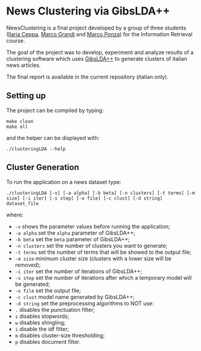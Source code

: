 News Clustering via GibsLDA++
========================

NewsClustering is a final project developed by a group of three students ([Ilaria Ceppa](https://github.com/ilariaceppa), [Marco Grandi](https://github.com/Gas3) and [Marco Ponza](https://github.com/mponza)) for the Information Retrieval course.

The goal of the project was to develop, experiment and analyze results of a clustering software which uses [GibsLDA++](http://gibbslda.sourceforge.net/) to generate clusters of italian news articles.

The final report is available in the current repository (italian only).


Setting up
------------
The project can be compiled by typing:

	make clean
	make all

and the helper can be displayed with:

	./clusteringLDA --help


Cluster Generation
---------------

To run the application on a news dataset type:

	./clusteringLDA [-v] [-a alpha] [-b beta] [-n clusters] [-t terms] [-m size] [-i iter] [-s step] [-o file] [-c clust] [-d string] dataset_file

where:

- `-v` shows the parameter values before running the application;
- `-a alpha` set the `alpha` parameter of GibsLDA++;
- `-b beta` set the `beta` parameter of GibsLDA++;
- `-n clusters` set the number of clusters you want to generate;
- `-t terms` set the number of terms that will be showed  to the output file;
- `-m size` minimum cluster size (clusters with a lower size will be removed);
- `-i iter` set the number of iterations of GibsLDA++;
- `-s step` set the number of iterations after which a temporary model will be generated;
- `-o file` set the output file;
- `-c clust` model name generated by GibsLDA++;
- `-d string` set the preprocessing algorithms to NOT use:
 - `.` disables the punctuation filter;
 -  `s` disables stopwords;
 - `w` disables shingling;
 - `i` disable the idf filter;
 - `m` disables cluster-size thresholding;
 - `p` disables document filter.